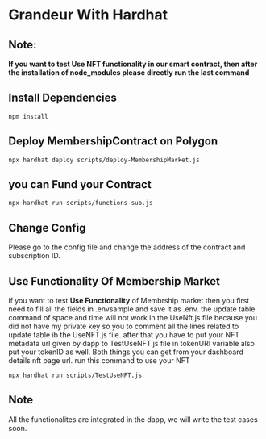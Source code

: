 # Grandeur With Hardhat


## Note: 
**If you want to test Use NFT functionality in our smart contract, then after the installation of node_modules please directly run the last command** 

## Install Dependencies

```
npm install
```

## Deploy MembershipContract on Polygon

```
npx hardhat deploy scripts/deploy-MembershipMarket.js
```

## you can Fund your Contract

```
npx hardhat run scripts/functions-sub.js
```

## Change Config
Please go to the config file and change the address of the contract and subscription ID.

## Use Functionality Of Membership Market

if you want to test **Use Functionality** of Membrship market then you first need to fill all the fields in .envsample and save it as .env.
the update table command of space and time will not work in the UseNft.js file because you did not have my private key so you to comment all the lines related to update table ib the UseNFT.js file.
after that you have to put your NFT metadata url given by dapp to TestUseNFT.js file in tokenURI variable also put your tokenID as well.
Both things you can get from your dashboard details nft page url.
 run this command to use your NFT
 
```
npx hardhat run scripts/TestUseNFT.js
```

## Note
All the functionalites are integrated in the dapp, we will write the test cases soon.

